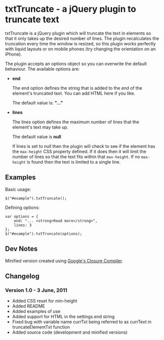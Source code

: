txtTruncate - a jQuery plugin to truncate text
==============================================

txtTruncate is a jQuery plugin which will truncate the text in elements so that it only takes up the desired number of lines. The plugin recalculates the truncation every time the window is resized, so this plugin works perfectly with liquid layouts or on mobile phones (try changing the orientation on an iPhone).

The plugin accepts an options object so you can overwrite the default behaviour. The available options are:

*	**end**

	The end option defines the string that is added to the end of the element's truncated text. You can add HTML here if you like.
	
	The default value is: **"..."**
	
*	**lines**

	The lines option defines the maximum number of lines that the element's text may take up.
	
	The default value is **null**
	
	If lines is set to null then the plugin will check to see if the element has the `max-height` CSS property defined. If it does then it will limit the number of lines so that the text fits within that `max-height`. If no `max-height` is found then the text is limited to a single line.

Examples
--------

Basic usage:

	$("#example").txtTruncate();

Defining options:

	var options = {
		end: "... <strong>Read more</strong>",
		lines: 3
	};
	$("#example").txtTruncate(options);

Dev Notes
---------

Minified version created using [Google's Closure Compiler](http://closure-compiler.appspot.com/).

Changelog
---------

### Version 1.0 - 3 June, 2011

*	Added CSS reset for min-height
*	Added README
*	Added examples of use
*	Added support for HTML in the settings.end string
*	Fixed bug with variable name currTxt being referred to as currText in truncateElementTxt function
*	Added source code (development and minified versions)